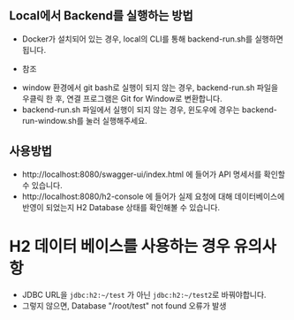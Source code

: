 ## Local에서 Backend를 실행하는 방법
- Docker가 설치되어 있는 경우, local의 CLI를 통해 backend-run.sh를 실행하면 됩니다.

* 참조 
- window 환경에서 git bash로 실행이 되지 않는 경우, backend-run.sh 파일을 우클릭 한 후, 연결 프로그램은 Git for Window로 변환합니다.
- backend-run.sh 파일에서 실행이 되지 않는 경우, 윈도우에 경우는 backend-run-window.sh를 눌러 실행해주세요.

## 사용방법
- http://localhost:8080/swagger-ui/index.html 에 들어가 API 명세서를 확인할 수 있습니다.
- http://localhost:8080/h2-console 에 들어가 실제 요청에 대해 데이터베이스에 반영이 되었는지 H2 Database 상태를 확인해볼 수 있습니다.

# H2 데이터 베이스를 사용하는 경우 유의사항
- JDBC URL을 ``` jdbc:h2:~/test ``` 가 아닌 ``` jdbc:h2:~/test2 ```로 바꿔야합니다.
- 그렇지 않으면, Database "/root/test" not found 오류가 발생
